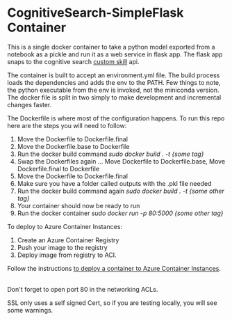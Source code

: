 # CognitiveSearch-SimpleFlask Container
This is a single docker container to take a python model exported from a notebook as a pickle and run it as a web service in flask app. The flask app snaps to the cognitive search <a href="https://docs.microsoft.com/en-us/azure/search/cognitive-search-create-custom-skill-example">custom skill</a> api. 

The container is built to accept an environment.yml file. The build process loads the dependencies and adds the env to the PATH. Few things to note, the python executable from the env is invoked, not the miniconda version.  The docker file is split in two simply to make development and incremental changes faster.

The Dockerfile is where most of the configuration happens. To run this repo here are the steps you will need to follow:
<ol>
  <li> Move the Dockerfile to Dockerfile.final</li>
  <li> Move the Dockerfile.base to Dockerfile</li>
  <li> Run the docker build command <em>sudo docker build . -t {some tag} </em></li>
  <li> Swap the Dockerfiles again ... Move Dockerfile to Dockerfile.base, Move Dockerfile.final to Dockerfile</li>
  <li> Move the Dockerfile to Dockerfile.final</li>
  <li> Make sure you have a folder called outputs with the .pkl file needed</li>
  <li> Run the docker build command again <em>sudo docker build . -t {some other tag} </em></li>
  <li> Your container should now be ready to run </li>
  <li> Run the docker container <em>sudo docker run -p 80:5000 {some other tag} </em></li>
  
  </ol>
  To deploy to Azure Container Instances:
  <ol>
  <li> Create an Azure Container Registry
  <li> Push your image to the registry
  <li> Deploy image from registry to ACI. 
  </ol>
  
  Follow the instructions <a href="https://docs.microsoft.com/en-us/azure/container-instances/container-instances-tutorial-prepare-acr">to deploy a container to Azure Container Instances</a>.
  
  <br>Don't forget to open port 80 in the networking ACLs.
   
   SSL only uses a self signed Cert, so if you are testing locally, you will see some warnings.
